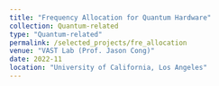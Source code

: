 ```yaml
---
title: "Frequency Allocation for Quantum Hardware"
collection: Quantum-related
type: "Quantum-related"
permalink: /selected_projects/fre_allocation
venue: "VAST Lab (Prof. Jason Cong)"
date: 2022-11
location: "University of California, Los Angeles"
---
```


<!-- [More information here]() -->
